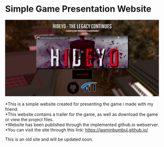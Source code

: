 # Simple Game Presentation Website
![coverImage](https://raw.githubusercontent.com/jasminbumbul/jasminbumbul.github.io/master/Images/website_scrnshot.png?token=AK34RGZJ3YUMAGQSOCIO7EC736B2G)

*This is a simple website created for presenting the game i made with my friend.       
*This website contains a trailer for the game, as well as download the game or view the project files.    
*Website has been published through the implemented github.io webserver.              
*You can visit the site through this link: https://jasminbumbul.github.io/

This is an old site and will be updated soon.
